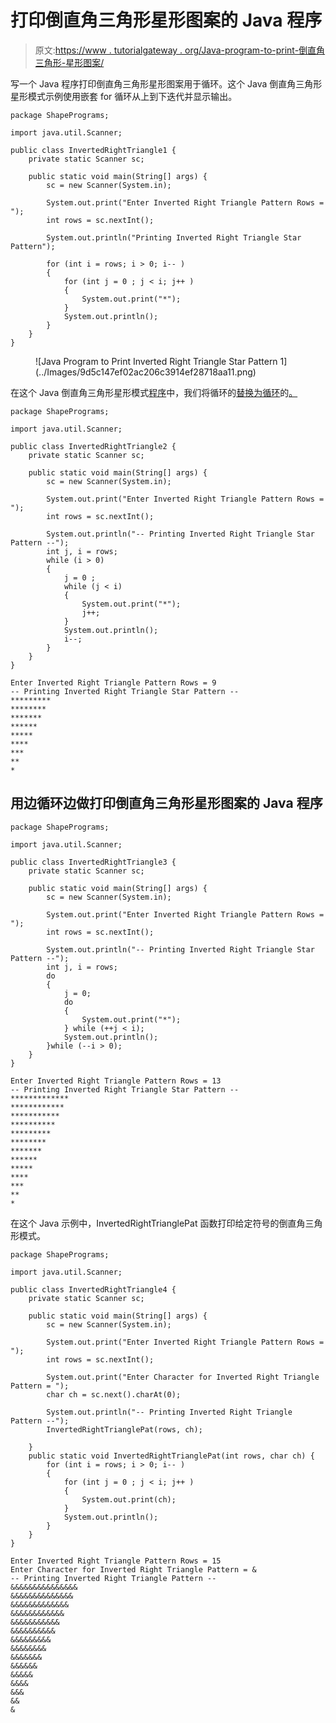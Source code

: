 # 打印倒直角三角形星形图案的 Java 程序

> 原文:[https://www . tutorialgateway . org/Java-program-to-print-倒直角三角形-星形图案/](https://www.tutorialgateway.org/java-program-to-print-inverted-right-triangle-star-pattern/)

写一个 Java 程序打印倒直角三角形星形图案用于循环。这个 Java 倒直角三角形星形模式示例使用嵌套 for 循环从上到下迭代并显示输出。

```
package ShapePrograms;

import java.util.Scanner;

public class InvertedRightTriangle1 {
	private static Scanner sc;

	public static void main(String[] args) {
		sc = new Scanner(System.in);

		System.out.print("Enter Inverted Right Triangle Pattern Rows = ");
		int rows = sc.nextInt();

		System.out.println("Printing Inverted Right Triangle Star Pattern");

		for (int i = rows; i > 0; i-- ) 
		{
			for (int j = 0 ; j < i; j++ ) 
			{
				System.out.print("*");
			}
			System.out.println();
		}
	}
}
```

<figure class="wp-block-image size-large">![Java Program to Print Inverted Right Triangle Star Pattern 1](../Images/9d5c147ef02ac206c3914ef28718aa11.png)</figure>

在这个 Java 倒直角三角形星形模式[程序](https://www.tutorialgateway.org/learn-java-programs/)中，我们将循环的[替换为循环](https://www.tutorialgateway.org/java-for-loop/)的[。](https://www.tutorialgateway.org/java-while-loop/)

```
package ShapePrograms;

import java.util.Scanner;

public class InvertedRightTriangle2 {
	private static Scanner sc;

	public static void main(String[] args) {
		sc = new Scanner(System.in);

		System.out.print("Enter Inverted Right Triangle Pattern Rows = ");
		int rows = sc.nextInt();

		System.out.println("-- Printing Inverted Right Triangle Star Pattern --");
		int j, i = rows; 
		while (i > 0) 
		{
			j = 0 ; 
			while (j < i) 
			{
				System.out.print("*");
				j++;
			}
			System.out.println();
			i--;
		}
	}
}
```

```
Enter Inverted Right Triangle Pattern Rows = 9
-- Printing Inverted Right Triangle Star Pattern --
*********
********
*******
******
*****
****
***
**
*
```

## 用边循环边做打印倒直角三角形星形图案的 Java 程序

```
package ShapePrograms;

import java.util.Scanner;

public class InvertedRightTriangle3 {
	private static Scanner sc;

	public static void main(String[] args) {
		sc = new Scanner(System.in);

		System.out.print("Enter Inverted Right Triangle Pattern Rows = ");
		int rows = sc.nextInt();

		System.out.println("-- Printing Inverted Right Triangle Star Pattern --");
		int j, i = rows; 
		do
		{
			j = 0; 
			do
			{
				System.out.print("*");
			} while (++j < i);
			System.out.println();
		}while (--i > 0);
	}
}
```

```
Enter Inverted Right Triangle Pattern Rows = 13
-- Printing Inverted Right Triangle Star Pattern --
*************
************
***********
**********
*********
********
*******
******
*****
****
***
**
*
```

在这个 Java 示例中，InvertedRightTrianglePat 函数打印给定符号的倒直角三角形模式。

```
package ShapePrograms;

import java.util.Scanner;

public class InvertedRightTriangle4 {
	private static Scanner sc;

	public static void main(String[] args) {
		sc = new Scanner(System.in);

		System.out.print("Enter Inverted Right Triangle Pattern Rows = ");
		int rows = sc.nextInt();

		System.out.print("Enter Character for Inverted Right Triangle Pattern = ");
		char ch = sc.next().charAt(0);

		System.out.println("-- Printing Inverted Right Triangle Pattern --");
		InvertedRightTrianglePat(rows, ch);

	}
	public static void InvertedRightTrianglePat(int rows, char ch) {
		for (int i = rows; i > 0; i-- ) 
		{
			for (int j = 0 ; j < i; j++ ) 
			{
				System.out.print(ch);
			}
			System.out.println();
		}
	}
}
```

```
Enter Inverted Right Triangle Pattern Rows = 15
Enter Character for Inverted Right Triangle Pattern = &
-- Printing Inverted Right Triangle Pattern --
&&&&&&&&&&&&&&&
&&&&&&&&&&&&&&
&&&&&&&&&&&&&
&&&&&&&&&&&&
&&&&&&&&&&&
&&&&&&&&&&
&&&&&&&&&
&&&&&&&&
&&&&&&&
&&&&&&
&&&&&
&&&&
&&&
&&
&
```